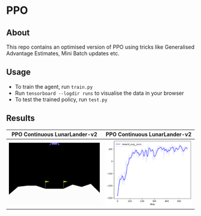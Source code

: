 # PPO

## About

This repo contains an optimised version of PPO using tricks like Generalised Advantage Estimates, Mini Batch updates etc.

## Usage

- To train the agent, run `train.py`
- Run `tensorboard --logdir runs` to visualise the data in your browser
- To test the trained policy, run `test.py`

## Results

| PPO Continuous LunarLander-v2  | PPO Continuous LunarLander-v2 |
| :-------------------------:|:-------------------------: |
| ![](https://github.com/Manaro-Alpha/PPO_PyTorch/blob/main/GIFs/rl-video-LunarLanderContinuous-v2-episode-1000%20.gif) | ![](https://github.com/Manaro-Alpha/PPO_PyTorch/blob/main/Plot_Graphs/output.png) |

